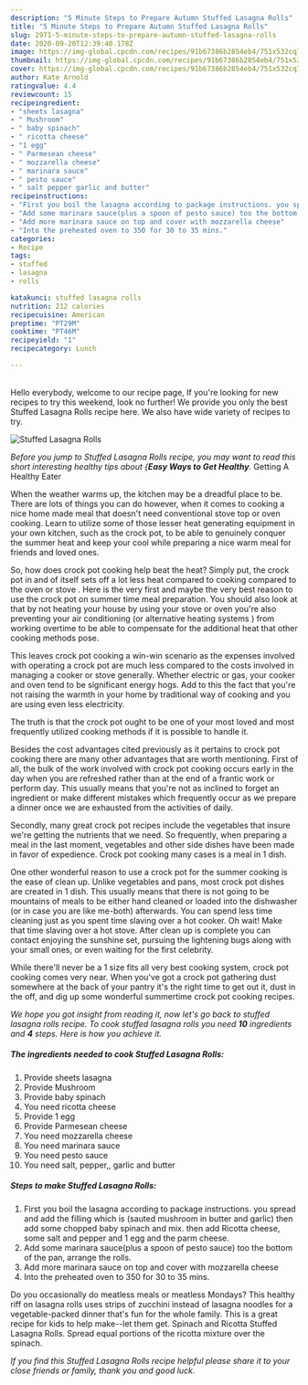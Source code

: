 ```yaml
---
description: "5 Minute Steps to Prepare Autumn Stuffed Lasagna Rolls"
title: "5 Minute Steps to Prepare Autumn Stuffed Lasagna Rolls"
slug: 2971-5-minute-steps-to-prepare-autumn-stuffed-lasagna-rolls
date: 2020-09-20T12:39:40.178Z
image: https://img-global.cpcdn.com/recipes/91b67386b2854eb4/751x532cq70/stuffed-lasagna-rolls-recipe-main-photo.jpg
thumbnail: https://img-global.cpcdn.com/recipes/91b67386b2854eb4/751x532cq70/stuffed-lasagna-rolls-recipe-main-photo.jpg
cover: https://img-global.cpcdn.com/recipes/91b67386b2854eb4/751x532cq70/stuffed-lasagna-rolls-recipe-main-photo.jpg
author: Kate Arnold
ratingvalue: 4.4
reviewcount: 15
recipeingredient:
- "sheets lasagna"
- " Mushroom"
- " baby spinach"
- " ricotta cheese"
- "1 egg"
- " Parmesean cheese"
- " mozzarella cheese"
- " marinara sauce"
- " pesto sauce"
- " salt pepper garlic and butter"
recipeinstructions:
- "First you boil the lasagna according to package instructions. you spread and add the filling which is (sauted mushroom in butter and garlic) then add some chopped baby spinach and mix. then add Ricotta cheese, some salt and pepper and 1 egg and the parm cheese."
- "Add some marinara sauce(plus a spoon of pesto sauce) too the bottom of the pan, arrange the rolls."
- "Add more marinara sauce on top and cover with mozzarella cheese"
- "Into the preheated oven to 350 for 30 to 35 mins."
categories:
- Recipe
tags:
- stuffed
- lasagna
- rolls

katakunci: stuffed lasagna rolls 
nutrition: 212 calories
recipecuisine: American
preptime: "PT29M"
cooktime: "PT46M"
recipeyield: "1"
recipecategory: Lunch

---
```

<br>
Hello everybody, welcome to our recipe page, If you're looking for new recipes to try this weekend, look no further! We provide you only the best Stuffed Lasagna Rolls recipe here. We also have wide variety of recipes to try.
<br>


![Stuffed Lasagna Rolls](https://img-global.cpcdn.com/recipes/91b67386b2854eb4/751x532cq70/stuffed-lasagna-rolls-recipe-main-photo.jpg)

<i>Before you jump to Stuffed Lasagna Rolls recipe, you may want to read this short interesting healthy tips about {<strong>Easy Ways to Get Healthy</strong>.</i>
Getting A Healthy Eater


When the weather warms up, the kitchen may be a dreadful place to be. There are lots of things you can do however, when it comes to cooking a nice home made meal that doesn't need conventional stove top or oven cooking. Learn to utilize some of those lesser heat generating equipment in your own kitchen, such as the crock pot, to be able to genuinely conquer the summer heat and keep your cool while preparing a nice warm meal for friends and loved ones.

So, how does crock pot cooking help beat the heat? Simply put, the crock pot in and of itself sets off a lot less heat compared to cooking compared to the oven or stove . Here is the very first and maybe the very best reason to use the crock pot on summer time meal preparation. You should also look at that by not heating your house by using your stove or oven you're also preventing your air conditioning (or alternative heating systems ) from working overtime to be able to compensate for the additional heat that other cooking methods pose.

This leaves crock pot cooking a win-win scenario as the expenses involved with operating a crock pot are much less compared to the costs involved in managing a cooker or stove generally. Whether electric or gas, your cooker and oven tend to be significant energy hogs. Add to this the fact that you're not raising the warmth in your home by traditional way of cooking and you are using even less electricity.

 The truth is that the crock pot ought to be one of your most loved and most frequently utilized cooking methods if it is possible to handle it.  



Besides the cost advantages cited previously as it pertains to crock pot cooking there are many other advantages that are worth mentioning. First of all, the bulk of the work involved with crock pot cooking occurs early in the day when you are refreshed rather than at the end of a frantic work or perform day. This usually means that you're not as inclined to forget an ingredient or make different mistakes which frequently occur as we prepare a dinner once we are exhausted from the activities of daily.

Secondly, many great crock pot recipes include the vegetables that insure we're getting the nutrients that we need. So frequently, when preparing a meal in the last moment, vegetables and other side dishes have been made in favor of expedience. Crock pot cooking many cases is a meal in 1 dish.

One other wonderful reason to use a crock pot for the summer cooking is the ease of clean up.  Unlike vegetables and pans, most crock pot dishes are created in 1 dish. This usually means that there is not going to be mountains of meals to be either hand cleaned or loaded into the dishwasher (or in case you are like me-both) afterwards. You can spend less time cleaning just as you spent time slaving over a hot cooker. Oh wait! Make that time slaving over a hot stove. After clean up is complete you can contact enjoying the sunshine set, pursuing the lightening bugs along with your small ones, or even waiting for the first celebrity.

While there'll never be a 1 size fits all very best cooking system, crock pot cooking comes very near. When you've got a crock pot gathering dust somewhere at the back of your pantry it's the right time to get out it, dust in the off, and dig up some wonderful summertime crock pot cooking recipes.


<i>We hope you got insight from reading it, now let's go back to stuffed lasagna rolls recipe. To cook stuffed lasagna rolls you need <strong>10</strong> ingredients and <strong>4</strong> steps. Here is how you achieve it.
</i>

##### The ingredients needed to cook Stuffed Lasagna Rolls:

1. Provide sheets lasagna
1. Provide  Mushroom
1. Provide  baby spinach
1. You need  ricotta cheese
1. Provide 1 egg
1. Provide  Parmesean cheese
1. You need  mozzarella cheese
1. You need  marinara sauce
1. You need  pesto sauce
1. You need  salt, pepper,, garlic and butter


##### Steps to make Stuffed Lasagna Rolls:

1. First you boil the lasagna according to package instructions. you spread and add the filling which is (sauted mushroom in butter and garlic) then add some chopped baby spinach and mix. then add Ricotta cheese, some salt and pepper and 1 egg and the parm cheese.
1. Add some marinara sauce(plus a spoon of pesto sauce) too the bottom of the pan, arrange the rolls.
1. Add more marinara sauce on top and cover with mozzarella cheese
1. Into the preheated oven to 350 for 30 to 35 mins.


Do you occasionally do meatless meals or meatless Mondays? This healthy riff on lasagna rolls uses strips of zucchini instead of lasagna noodles for a vegetable-packed dinner that&#39;s fun for the whole family. This is a great recipe for kids to help make--let them get. Spinach and Ricotta Stuffed Lasagna Rolls. Spread equal portions of the ricotta mixture over the spinach. 

<i>If you find this Stuffed Lasagna Rolls recipe helpful please share it to your close friends or family, thank you and good luck.</i>
